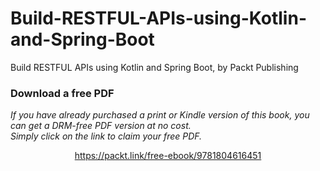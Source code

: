 # Build-RESTFUL-APIs-using-Kotlin-and-Spring-Boot
Build RESTFUL APIs using Kotlin and Spring Boot, by Packt Publishing
### Download a free PDF

 <i>If you have already purchased a print or Kindle version of this book, you can get a DRM-free PDF version at no cost.<br>Simply click on the link to claim your free PDF.</i>
<p align="center"> <a href="https://packt.link/free-ebook/9781804616451">https://packt.link/free-ebook/9781804616451 </a> </p>